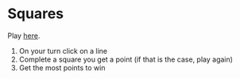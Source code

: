 # Squares

Play [here](https://osiris.ubishops.ca/mlaforest/projects/squares/index.html).

1. On your turn click on a line
2. Complete a square you get a point (if that is the case, play again)
3. Get the most points to win
